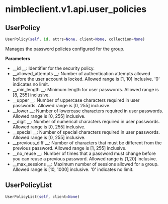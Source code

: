 
# nimbleclient.v1.api.user_policies


## UserPolicy
```python
UserPolicy(self, id, attrs=None, client=None, collection=None)
```
Manages the password policies configured for the group.

__Parameters__

- __id               __: Identifier for the security policy.
- __allowed_attempts __: Number of authentication attempts allowed before the user account is locked. Allowed range is [1, 10] inclusive. '0' indicates no limit.
- __min_length       __: Minimum length for user passwords. Allowed range is [8, 255] inclusive.
- __upper            __: Number of uppercase characters required in user passwords. Allowed range is [0, 255] inclusive.
- __lower            __: Number of lowercase characters required in user passwords. Allowed range is [0, 255] inclusive.
- __digit            __: Number of numerical characters required in user passwords. Allowed range is [0, 255] inclusive.
- __special          __: Number of special characters required in user passwords. Allowed range is [0, 255] inclusive.
- __previous_diff    __: Number of characters that must be different from the previous password. Allowed range is [1, 255] inclusive.
- __no_reuse         __: Number of times that a password must change before you can reuse a previous password. Allowed range is [1,20] inclusive.
- __max_sessions     __: Maximum number of sessions allowed for a group. Allowed range is [10, 1000] inclusive. '0' indicates no limit.


## UserPolicyList
```python
UserPolicyList(self, client=None)
```

